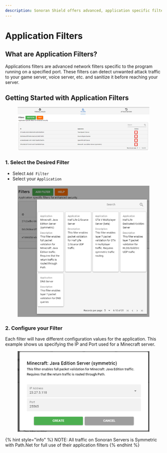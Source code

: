 ```yaml
---
description: Sonoran Shield offers advanced, application specific filters for your server.
---
```


# Application Filters

## What are Application Filters?

Applications filters are advanced network filters specific to the program running on a specified port. These filters can detect unwanted attack traffic to your game server, voice server, etc. and sanitize it before reaching your server.

## Getting Started with Application Filters

<figure><img src="../../.gitbook/assets/image (108).png" alt=""><figcaption></figcaption></figure>

### 1. Select the Desired Filter

* Select `Add Filter`
* Select your `Application`

<figure><img src="../../.gitbook/assets/image (142).png" alt=""><figcaption></figcaption></figure>

### 2. Configure your Filter

Each filter will have different configuration values for the application. This example shows us specifying the IP and Port used for a Minecraft server.

<figure><img src="../../.gitbook/assets/image (144).png" alt=""><figcaption></figcaption></figure>

{% hint style="info" %}
NOTE: All traffic on Sonoran Servers is Symmetric with Path.Net for full use of their application filters
{% endhint %}
